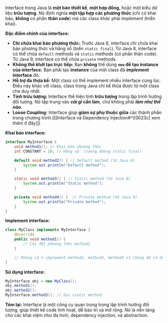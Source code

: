 
Interface trong Java là **một bản thiết kế**, **một hợp đồng**, hoặc một kiểu dữ liệu **trừu tượng**. Nó định nghĩa **một tập hợp các phương thức** (chỉ có khai báo, **không** có phần **thân code**) mà các class khác phải implement (triển khai).

**Đặc điểm chính của interface:**

* **Chỉ chứa khai báo phương thức:**  Trước Java 8, interface chỉ chứa khai báo phương thức và hằng số (biến `static final`). Từ Java 8, interface có thể chứa `default` methods và `static` methods (có phần thân code).  Từ Java 9, interface có thể chứa `private` methods.
* **Không thể khởi tạo trực tiếp:**  Bạn **không** thể dùng **`new` để tạo instance của interface.**  Bạn phải tạo **instance** của một class đã ***implement* interface** đó.
* **Hỗ trợ đa thừa kế:** Một class có thể implement nhiều interface cùng lúc. Điều này khác với class, class trong Java chỉ kế thừa được từ một class cha duy nhất.
* **Tính trừu tượng:** Interface thể hiện tính **trừu tượng** trong lập trình hướng đối tượng. Nó tập trung vào ***cái gì* cần làm**, chứ không phải ***làm như thế nào***.
* **Loose Coupling:**  Interface giúp **giảm sự phụ thuộc giữa** các thành phần trong chương trình.([[Interface và Dependency Injection#^03023c| xem thêm ở đây]])


**Khai báo interface:**

```java
interface MyInterface {
    void method1(); // Khai báo phương thức
    int CONSTANT = 10; // Hằng số (tương đương static final)

    default void method2() { // Default method (từ Java 8)
        System.out.println("Default method");
    }

    static void method3() { // Static method (từ Java 8)
        System.out.println("Static method");
    }

    private void method4() {  // Private method (từ Java 9)
        System.out.println("Private method");
    }
}
```


**Implement interface:**

```java
class MyClass implements MyInterface {
    @Override
    public void method1() {
        // Cài đặt phương thức method1
    }

    // Không cần implement method2, method3, method4 vì chúng đã có default implementation hoặc là static/private
}
```


**Sử dụng interface:**

```java
MyInterface obj = new MyClass();
obj.method1();
obj.method2();
MyInterface.method3(); // Gọi static method
```


**Tóm lại:** Interface là một công cụ quan trọng trong lập trình hướng đối tượng, giúp thiết kế code linh hoạt, dễ bảo trì và mở rộng. Nó là nền tảng cho các khái niệm như đa hình, dependency injection, và abstraction.
